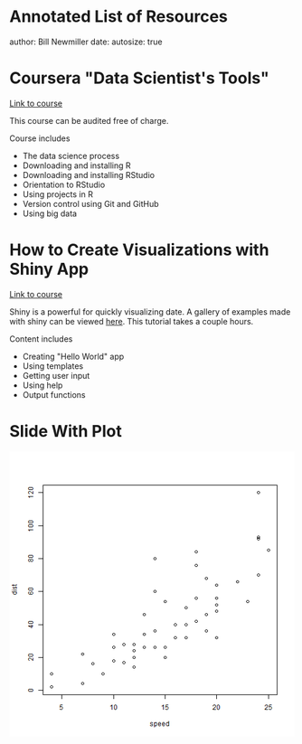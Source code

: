 Annotated List of Resources
========================================================
author: Bill Newmiller
date: 
autosize: true

Coursera "Data Scientist's Tools"
========================================================
[Link to course](https://www.coursera.org/learn/data-scientists-tools/home/welcome) 

This course can be audited free of charge. 

Course  includes
- The data science process
- Downloading and installing R  
- Downloading and installing RStudio  
- Orientation to RStudio  
- Using projects in R  
- Version control using Git and GitHub  
- Using big data

How to Create Visualizations with Shiny App
========================================================
[Link to course](https://shiny.rstudio.com/tutorial/)

Shiny is a powerful for quickly visualizing date. A gallery of examples made with shiny can be viewed [here](https://shiny.rstudio.com/gallery/). This tutorial takes a couple hours.

Content includes
- Creating "Hello World" app  
- Using templates  
- Getting user input  
- Using help  
- Output functions  


Slide With Plot
========================================================

![plot of chunk unnamed-chunk-1](presentation-figure/unnamed-chunk-1-1.png)
